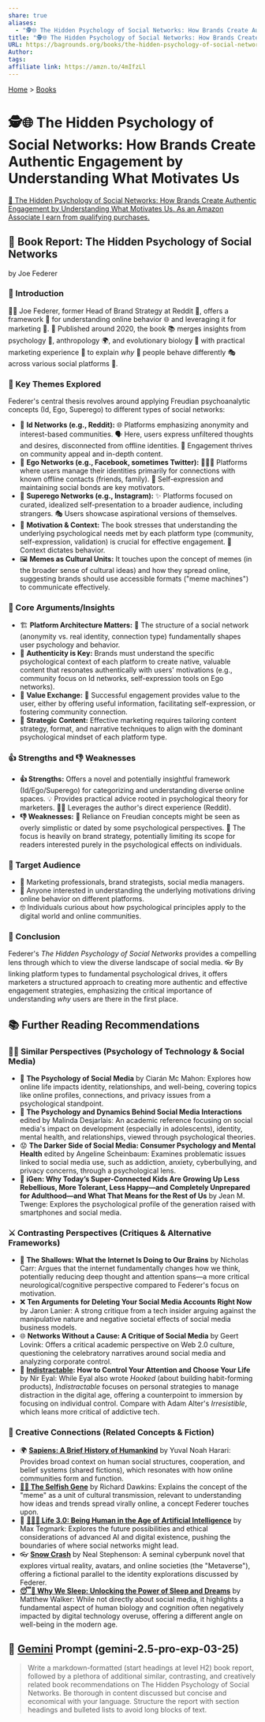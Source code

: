 ```yaml
---
share: true
aliases:
  - "🕵️🌐 The Hidden Psychology of Social Networks: How Brands Create Authentic Engagement by Understanding What Motivates Us"
title: "🕵️🌐 The Hidden Psychology of Social Networks: How Brands Create Authentic Engagement by Understanding What Motivates Us"
URL: https://bagrounds.org/books/the-hidden-psychology-of-social-networks
Author: 
tags: 
affiliate link: https://amzn.to/4mIfzLl
---
```

[Home](index.md) > [Books](/books/index.md)  
# 🕵️🌐 The Hidden Psychology of Social Networks: How Brands Create Authentic Engagement by Understanding What Motivates Us  
[🛒 The Hidden Psychology of Social Networks: How Brands Create Authentic Engagement by Understanding What Motivates Us. As an Amazon Associate I earn from qualifying purchases.](https://amzn.to/4mIfzLl)  
  
## 📖 Book Report: The Hidden Psychology of Social Networks  
by Joe Federer  
  
### 📑 Introduction  
  
👨‍💼 Joe Federer, former Head of Brand Strategy at Reddit 💬, offers a framework 🧰 for understanding online behavior 🌐 and leveraging it for marketing 📣. 📅 Published around 2020, the book 📚 merges insights from psychology 🧠, anthropology 🌍, and evolutionary biology 🧬 with practical marketing experience 💼 to explain *why* 🤔 people behave differently 🎭 across various social platforms 📱.  
  
### 🔑 Key Themes Explored  
  
Federer's central thesis revolves around applying Freudian psychoanalytic concepts (Id, Ego, Superego) to different types of social networks:  
  
* 👻 **Id Networks (e.g., Reddit):** 🌐 Platforms emphasizing anonymity and interest-based communities. 🗣️ Here, users express unfiltered thoughts and desires, disconnected from offline identities. 🤝 Engagement thrives on community appeal and in-depth content.  
* 🙋 **Ego Networks (e.g., Facebook, sometimes Twitter):** 🧑‍🤝‍🧑 Platforms where users manage their identities primarily for connections with known offline contacts (friends, family). 🤳 Self-expression and maintaining social bonds are key motivators.  
* 🌟 **Superego Networks (e.g., Instagram):** ✨ Platforms focused on curated, idealized self-presentation to a broader audience, including strangers. 🎭 Users showcase aspirational versions of themselves.  
* 🧠 **Motivation & Context:** The book stresses that understanding the underlying psychological needs met by each platform type (community, self-expression, validation) is crucial for effective engagement. 📍 Context dictates behavior.  
* 🖼️ **Memes as Cultural Units:** It touches upon the concept of memes (in the broader sense of cultural ideas) and how they spread online, suggesting brands should use accessible formats ("meme machines") to communicate effectively.  
  
### 📣 Core Arguments/Insights  
  
* 🏗️ **Platform Architecture Matters:** 🧱 The structure of a social network (anonymity vs. real identity, connection type) fundamentally shapes user psychology and behavior.  
* 💯 **Authenticity is Key:** Brands must understand the specific psychological context of each platform to create native, valuable content that resonates authentically with users' motivations (e.g., community focus on Id networks, self-expression tools on Ego networks).  
* 🤝 **Value Exchange:** 🎁 Successful engagement provides value to the user, either by offering useful information, facilitating self-expression, or fostering community connection.  
* 🎯 **Strategic Content:** Effective marketing requires tailoring content strategy, format, and narrative techniques to align with the dominant psychological mindset of each platform type.  
  
### 👍 Strengths and 👎 Weaknesses  
  
* **👍 Strengths:** Offers a novel and potentially insightful framework (Id/Ego/Superego) for categorizing and understanding diverse online spaces. 💡 Provides practical advice rooted in psychological theory for marketers. 👨‍💻 Leverages the author's direct experience (Reddit).  
* **👎 Weaknesses:** 👴 Reliance on Freudian concepts might be seen as overly simplistic or dated by some psychological perspectives. 💼 The focus is heavily on brand strategy, potentially limiting its scope for readers interested purely in the psychological effects on individuals.  
  
### 🎯 Target Audience  
  
* 🏢 Marketing professionals, brand strategists, social media managers.  
* 🤔 Anyone interested in understanding the underlying motivations driving online behavior on different platforms.  
* 🤓 Individuals curious about how psychological principles apply to the digital world and online communities.  
  
### 📝 Conclusion  
  
Federer's *The Hidden Psychology of Social Networks* provides a compelling lens through which to view the diverse landscape of social media. 👓 By linking platform types to fundamental psychological drives, it offers marketers a structured approach to creating more authentic and effective engagement strategies, emphasizing the critical importance of understanding *why* users are there in the first place.  
  
## 📚 Further Reading Recommendations  
### 👨‍🏫 Similar Perspectives (Psychology of Technology & Social Media)  
  
* 🧠 **The Psychology of Social Media** by Ciarán Mc Mahon: Explores how online life impacts identity, relationships, and well-being, covering topics like online profiles, connections, and privacy issues from a psychological standpoint.  
* 👥 **The Psychology and Dynamics Behind Social Media Interactions** edited by Malinda Desjarlais: An academic reference focusing on social media's impact on development (especially in adolescents), identity, mental health, and relationships, viewed through psychological theories.  
* 😟 **The Darker Side of Social Media: Consumer Psychology and Mental Health** edited by Angeline Scheinbaum: Examines problematic issues linked to social media use, such as addiction, anxiety, cyberbullying, and privacy concerns, through a psychological lens.  
* 📱 **iGen: Why Today’s Super-Connected Kids Are Growing Up Less Rebellious, More Tolerant, Less Happy—and Completely Unprepared for Adulthood—and What That Means for the Rest of Us** by Jean M. Twenge: Explores the psychological profile of the generation raised with smartphones and social media.  
  
### ⚔️ Contrasting Perspectives (Critiques & Alternative Frameworks)  
  
* 🧠 **The Shallows: What the Internet Is Doing to Our Brains** by Nicholas Carr: Argues that the internet fundamentally changes how we think, potentially reducing deep thought and attention spans—a more critical neurological/cognitive perspective compared to Federer's focus on motivation.  
* ❌ **Ten Arguments for Deleting Your Social Media Accounts Right Now** by Jaron Lanier: A strong critique from a tech insider arguing against the manipulative nature and negative societal effects of social media business models.  
* 🌐 **Networks Without a Cause: A Critique of Social Media** by Geert Lovink: Offers a critical academic perspective on Web 2.0 culture, questioning the celebratory narratives around social media and analyzing corporate control.  
* 🧘 **[Indistractable](books/indistractable.md): How to Control Your Attention and Choose Your Life** by Nir Eyal: While Eyal also wrote *Hooked* (about building habit-forming products), *Indistractable* focuses on personal strategies to manage distraction in the digital age, offering a counterpoint to immersion by focusing on individual control. Compare with Adam Alter's *Irresistible*, which leans more critical of addictive tech.  
  
### 🎨 Creative Connections (Related Concepts & Fiction)  
  
* 🌍 **[Sapiens: A Brief History of Humankind](books/sapiens-a-brief-history-of-humankind.md)** by Yuval Noah Harari: Provides broad context on human social structures, cooperation, and belief systems (shared fictions), which resonates with how online communities form and function.  
* **[👤🧬 The Selfish Gene](books/the-selfish-gene.md)** by Richard Dawkins: Explains the concept of the "meme" as a unit of cultural transmission, relevant to understanding how ideas and trends spread virally online, a concept Federer touches upon.  
* 🤖 **[🧬👥💾 Life 3.0: Being Human in the Age of Artificial Intelligence](books/life-3-0.md)** by Max Tegmark: Explores the future possibilities and ethical considerations of advanced AI and digital existence, pushing the boundaries of where social networks might lead.  
* 👓 **[Snow Crash](books/snow-crash.md)** by Neal Stephenson: A seminal cyberpunk novel that explores virtual reality, avatars, and online societies (the "Metaverse"), offering a fictional parallel to the identity explorations discussed by Federer.  
* **[😴💭 Why We Sleep: Unlocking the Power of Sleep and Dreams](books/why-we-sleep-unlocking-the-power-of-sleep-and-dreams.md)** by Matthew Walker: While not directly about social media, it highlights a fundamental aspect of human biology and cognition often negatively impacted by digital technology overuse, offering a different angle on well-being in the modern age.  
  
## 💬 [Gemini](software/gemini.md) Prompt (gemini-2.5-pro-exp-03-25)  
> Write a markdown-formatted (start headings at level H2) book report, followed by a plethora of additional similar, contrasting, and creatively related book recommendations on The Hidden Psychology of Social Networks. Be thorough in content discussed but concise and economical with your language. Structure the report with section headings and bulleted lists to avoid long blocks of text.